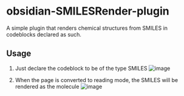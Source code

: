 # obsidian-SMILESRender-plugin

A simple plugin that renders chemical structures from SMILES in codeblocks declared as such.

## Usage
1. Just declare the codeblock to be of the type SMILES 
![image](https://user-images.githubusercontent.com/45685206/201538192-8683fdf3-9d37-4fe9-8ff1-3669cbd7982f.png)

2. When the page is converted to reading mode, the SMILES will be rendered as the molecule
![image](https://user-images.githubusercontent.com/45685206/201538273-2426a9b5-a3cc-46d9-b1f5-72c915824779.png)

